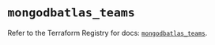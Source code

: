 # `mongodbatlas_teams`

Refer to the Terraform Registry for docs: [`mongodbatlas_teams`](https://registry.terraform.io/providers/mongodb/mongodbatlas/1.41.1/docs/resources/teams).
